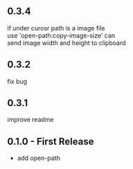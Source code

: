 ## 0.3.4  
if under curosr path is a image file  
use 'open-path:copy-image-size' can  
send image width and height to clipboard  


## 0.3.2  
fix bug  

## 0.3.1  
improve readme  

## 0.1.0 - First Release  
* add open-path  

